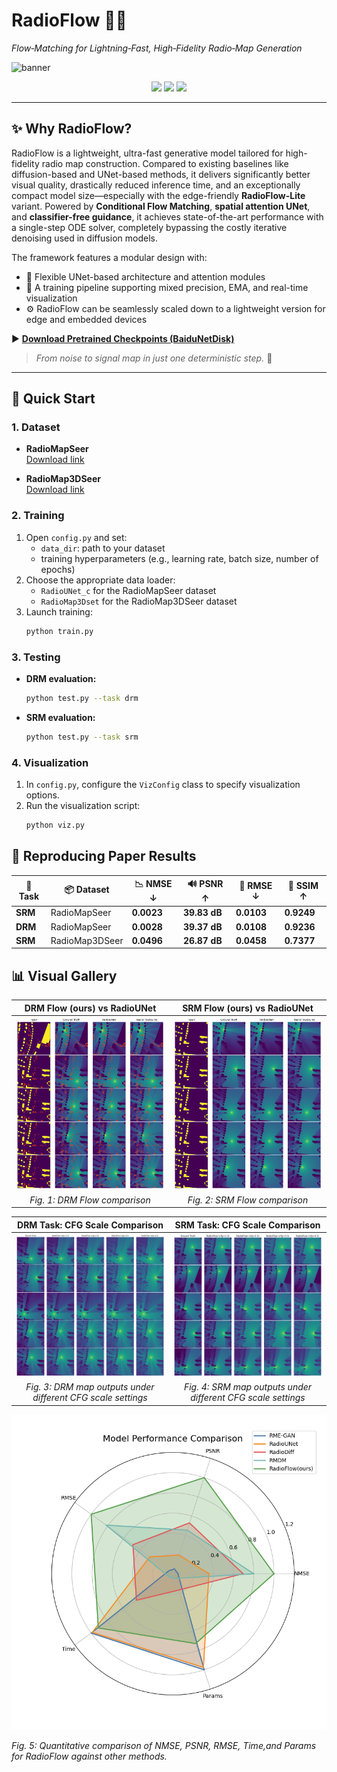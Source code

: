 # RadioFlow 🚀📡  
*Flow‑Matching for Lightning‑Fast, High‑Fidelity Radio‑Map Generation*

![banner](docs/RadioFlow_model.png)

<p align="center">
  <img src="https://img.shields.io/badge/Flow‑Matching-%F0%9F%94%A5-red">
  <img src="https://img.shields.io/badge/One‑Step%20Sampling-%E2%9C%85-00b300">
  <img src="https://img.shields.io/badge/Edge‑Ready-%F0%9F%92%AA-blue">
</p>

---
## ✨ Why RadioFlow?

RadioFlow is a lightweight, ultra-fast generative model tailored for high-fidelity radio map construction. Compared to existing baselines like diffusion-based and UNet-based methods, it delivers significantly better visual quality, drastically reduced inference time, and an exceptionally compact model size—especially with the edge-friendly **RadioFlow-Lite** variant. Powered by **Conditional Flow Matching**, **spatial attention UNet**, and **classifier-free guidance**, it achieves state-of-the-art performance with a single-step ODE solver, completely bypassing the costly iterative denoising used in diffusion models.

The framework features a modular design with:
- 🧱 Flexible UNet-based architecture and attention modules  
- 🧠 A training pipeline supporting mixed precision, EMA, and real-time visualization  
- ⚙️ RadioFlow can be seamlessly scaled down to a lightweight version for edge and embedded devices

▶️ **[Download Pretrained Checkpoints (BaiduNetDisk)](https://pan.baidu.com/s/1uuIglmtNukc6_RjFsE7Z_w?pwd=n8f4)**

> *From noise to signal map in just one deterministic step.* 🚀
---
## 🚀 Quick Start

### 1. Dataset

- **RadioMapSeer**  
  [Download link](https://radiomapseer.github.io/)

- **RadioMap3DSeer**  
  [Download link](https://drive.google.com/file/d/1YW3RyM9KYBe110CXC5aZJJ0MAIti65bY/view)

### 2. Training

1. Open `config.py` and set:
   - `data_dir`: path to your dataset
   - training hyperparameters (e.g., learning rate, batch size, number of epochs)
2. Choose the appropriate data loader:
   - `RadioUNet_c` for the RadioMapSeer dataset  
   - `RadioMap3Dset` for the RadioMap3DSeer dataset
3. Launch training:
   ```bash
   python train.py
   ```

### 3. Testing

- **DRM evaluation:**
  ```bash
  python test.py --task drm
  ```
- **SRM evaluation:**
  ```bash
  python test.py --task srm
  ```

### 4. Visualization

1. In `config.py`, configure the `VizConfig` class to specify visualization options.
2. Run the visualization script:
   ```bash
   python viz.py
   ```
## 📝 Reproducing Paper Results

| 🧪 Task | 📦 Dataset        | 📉 NMSE ↓  | 🔊 PSNR ↑   | 📏 RMSE ↓  | 🧠 SSIM ↑  |
|--------|-------------------|------------|-------------|------------|------------|
| **SRM** | RadioMapSeer      | **0.0023** | **39.83 dB** | **0.0103** | **0.9249** |
| **DRM** | RadioMapSeer      | **0.0028** | **39.37 dB** | **0.0108** | **0.9236** |
| **SRM** | RadioMap3DSeer    | **0.0496** | **26.87 dB** | **0.0458** | **0.7377** |



## 📊 Visual Gallery
| DRM Flow (ours) vs RadioUNet | SRM Flow (ours) vs RadioUNet |
|:----------------------------:|:----------------------------:|
| ![DRM](Compare_Results/DRM_flow_unet_comparison.png) | ![SRM](Compare_Results/SRM_flow_unet_comparison.png) |
| *Fig. 1: DRM Flow comparison* | *Fig. 2: SRM Flow comparison* |

| DRM Task: CFG Scale Comparison                                          | SRM Task: CFG Scale Comparison                                          |
|:------:|:-------:|
| ![DRM Ablation](Compare_Results/RadioFlow_cfg_drm_comparison.png)       | ![SRM Ablation](Compare_Results/RadioFlow_cfg_srm_comparison.png)       |
| *Fig. 3: DRM map outputs under different CFG scale settings*            | *Fig. 4: SRM map outputs under different CFG scale settings*            |


![Model Performance Comparison](Compare_Results/Model_Performance_Comparison.png)

*Fig. 5: Quantitative comparison of NMSE, PSNR, RMSE, Time,and Params for RadioFlow against other methods.*  
